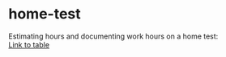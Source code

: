 # home-test

Estimating hours and documenting work hours on a home test:  
[Link to table](https://docs.google.com/spreadsheets/d/1t8cvdyPV1c7x1c82fQHWSRgDPkisHt8G92bGNZG8aNc/edit?usp=sharing
)

